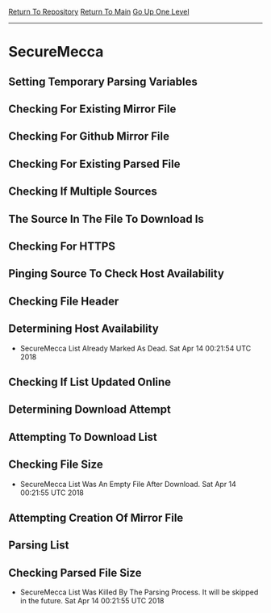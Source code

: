 [Return To Repository](https://github.com/deathbybandaid/piholeparser/)
[Return To Main](https://github.com/deathbybandaid/piholeparser/blob/master/RecentRunLogs/Mainlog.md)
[Go Up One Level](https://github.com/deathbybandaid/piholeparser/blob/master/RecentRunLogs/TopLevelScripts/30-Processing-Blacklists.md)
____________________________________
# SecureMecca
## Setting Temporary Parsing Variables
## Checking For Existing Mirror File
## Checking For Github Mirror File
## Checking For Existing Parsed File
## Checking If Multiple Sources
## The Source In The File To Download Is
## Checking For HTTPS
## Pinging Source To Check Host Availability
## Checking File Header
## Determining Host Availability
* SecureMecca List Already Marked As Dead. Sat Apr 14 00:21:54 UTC 2018
## Checking If List Updated Online
## Determining Download Attempt
## Attempting To Download List
## Checking File Size
* SecureMecca List Was An Empty File After Download. Sat Apr 14 00:21:55 UTC 2018
## Attempting Creation Of Mirror File
## Parsing List
## Checking Parsed File Size
* SecureMecca List Was Killed By The Parsing Process. It will be skipped in the future. Sat Apr 14 00:21:55 UTC 2018
